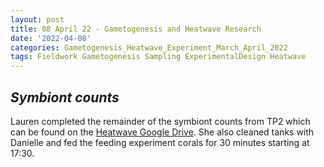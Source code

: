 ```yaml
---
layout: post
title: 08 April 22 - Gametogenesis and Heatwave Research
date: '2022-04-08'
categories: Gametogenesis_Heatwave_Experiment_March_April_2022
tags: Fieldwork Gametogenesis Sampling ExperimentalDesign Heatwave
---
```



## *Symbiont counts*

Lauren completed the remainder of the  symbiont counts from TP2 which can be found on the [Heatwave Google Drive](https://docs.google.com/spreadsheets/d/1XjJUqWlBUcQ3gkTz14-S40f86YkT71feAB96AMA3Wis/edit#gid=0). She also cleaned tanks with Danielle and fed the feeding experiment corals for 30 minutes starting at 17:30.
